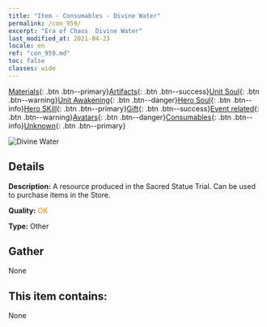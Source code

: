 ```yaml
---
title: "Item - Consumables - Divine Water"
permalink: /con_959/
excerpt: "Era of Chaos  Divine Water"
last_modified_at: 2021-04-23
locale: en
ref: "con_959.md"
toc: false
classes: wide
---
```

 [Materials](/Items/){: .btn .btn--primary}[Artifacts](/Items/Artifacts/){: .btn .btn--success}[Unit Soul](/Items/UnitSoul/){: .btn .btn--warning}[Unit Awakening](/Items/UnitAwakening/){: .btn .btn--danger}[Hero Soul](/Items/HeroSoul/){: .btn .btn--info}[Hero SKill](/Items/HeroSkill/){: .btn .btn--primary}[Gift](/Items/Gift/){: .btn .btn--success}[Event related](/Items/Events/){: .btn .btn--warning}[Avatars](/Items/Avatars/){: .btn .btn--danger}[Consumables](/Items/Consumables/){: .btn .btn--info}[Unknown](/Items/Unknown/){: .btn .btn--primary}

 ![Divine Water](/images/t/i_40054.png)

## Details
 **Description:** A resource produced in the Sacred Statue Trial. Can be used to purchase items in the Store.

 **Quality:** <span style="color: #FF8C00">OK</span>

 **Type:** Other

## Gather

  None

## This item contains:

  None

